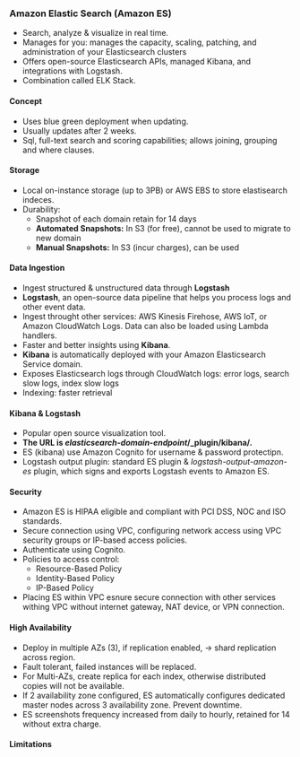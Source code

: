 ### Amazon Elastic Search (Amazon ES)

- Search, analyze & visualize in real time.
- Manages for you: manages the capacity, scaling, patching, and administration of your Elasticsearch clusters
- Offers open-source Elasticsearch APIs, managed Kibana, and integrations with Logstash.
- Combination called ELK Stack.

#### Concept

- Uses blue green deployment when updating.
- Usually updates after 2 weeks.
- Sql, full-text search and scoring capabilities; allows joining, grouping and where clauses.

#### Storage

- Local on-instance storage (up to 3PB) or AWS EBS to store elastisearch indeces.
- Durability: 
  - Snapshot of each domain retain for 14 days
  - **Automated Snapshots:** In S3 (for free), cannot be used to migrate to new domain
  - **Manual Snapshots:** In S3 (incur charges), can be used

#### Data Ingestion

- Ingest structured & unstructured data through **Logstash**
- **Logstash**, an open-source data pipeline that helps you process logs and other event data.
- Ingest throught other services: AWS Kinesis Firehose, AWS IoT, or Amazon CloudWatch Logs. Data can also be loaded using Lambda handlers.
- Faster and better insights using **Kibana**.
- **Kibana** is automatically deployed with your Amazon Elasticsearch Service domain.
- Exposes Elasticsearch logs through CloudWatch logs: error logs, search slow logs, index slow logs
- Indexing: faster retrieval

#### Kibana & Logstash

- Popular open source visualization tool.
- **The URL is *elasticsearch-domain-endpoint*/_plugin/kibana/.**
- ES (kibana) use Amazon Cognito for username & password protectipn.
- Logstash output plugin: standard ES plugin & *logstash-output-amazon-es* plugin,  which signs and exports Logstash events to Amazon ES.

#### Security

- Amazon ES is HIPAA eligible and compliant with PCI DSS, NOC and ISO standards.
- Secure connection using VPC, configuring network access using VPC security groups or IP-based access policies.
- Authenticate using Cognito.
- Policies to access control:
  - Resource-Based Policy
  - Identity-Based Policy
  - IP-Based Policy
- Placing ES within VPC esnure secure connection with other services withing VPC without internet gateway, NAT device, or VPN connection.

#### High Availability

- Deploy in multiple AZs (3), if replication enabled, -> shard replication across region.
- Fault tolerant, failed instances will be replaced.
- For Multi-AZs, create replica for each index, otherwise distributed copies will not be available.
- If 2 availability zone configured, ES automatically configures dedicated master nodes across 3 availability zone. Prevent downtime.
- ES screenshots frequency increased from daily to hourly, retained for 14 without extra charge.

#### Limitations

